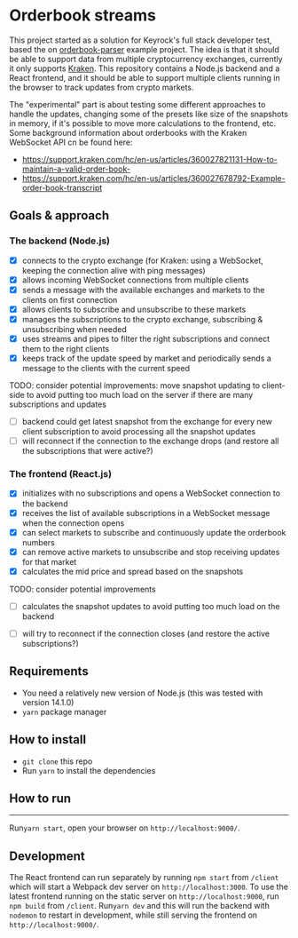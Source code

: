 # Orderbook streams

This project started as a solution for Keyrock's full stack developer test, based the on [orderbook-parser](https://github.com/KeyrockEU/orderbook-parser) example project.
The idea is that it should be able to support data from multiple cryptocurrency exchanges, currently it only supports [Kraken](https://www.kraken.com/).
This repository contains a Node.js backend and a React frontend, and it should be able to support multiple clients running in the browser to track updates from crypto markets.

The "experimental" part is about testing some different approaches to handle the updates, changing some of the presets like size of the snapshots in memory, if it's possible to move more calculations to the frontend, etc.
Some background information about orderbooks with the Kraken WebSocket API cn be found here:
- https://support.kraken.com/hc/en-us/articles/360027821131-How-to-maintain-a-valid-order-book-
- https://support.kraken.com/hc/en-us/articles/360027678792-Example-order-book-transcript

## Goals & approach

### The backend (Node.js)
- [x] connects to the crypto exchange (for Kraken: using a WebSocket, keeping the connection alive with ping messages)
- [x] allows incoming WebSocket connections from multiple clients 
- [x] sends a message with the available exchanges and markets to the clients on first connection
- [x] allows clients to subscribe and unsubscribe to these markets 
- [x] manages the subscriptions to the crypto exchange, subscribing & unsubscribing when needed
- [x] uses streams and pipes to filter the right subscriptions and connect them to the right clients
- [x] keeps track of the update speed by market and periodically sends a message to the clients with the current speed

TODO: consider potential improvements: move snapshot updating to client-side to avoid putting too much load on the server if there are many subscriptions and updates
- [ ] backend could get latest snapshot from the exchange for every new client subscription to avoid processing all the snapshot updates
- [ ] will reconnect if the connection to the exchange drops (and restore all the subscriptions that were active?)

### The frontend (React.js)
- [x] initializes with no subscriptions and opens a WebSocket connection to the backend
- [x] receives the list of available subscriptions in a WebSocket message when the connection opens
- [x] can select markets to subscribe and continuously update the orderbook numbers
- [x] can remove active markets to unsubscribe and stop receiving updates for that market
- [x] calculates the mid price and spread based on the snapshots

TODO: consider potential improvements
- [ ] calculates the snapshot updates to avoid putting too much load on the backend
- [ ] will try to reconnect if the connection closes (and restore the active subscriptions?)


## Requirements

- You need a relatively new version of Node.js (this was tested with version 14.1.0)
- `yarn` package manager


## How to install

- `git clone` this repo
- Run `yarn` to install the dependencies


## How to run
****
Run`yarn start`, open your browser on `http://localhost:9000/`.


## Development

The React frontend can run separately by running `npm start` from `/client` which will start a Webpack dev server on `http://localhost:3000`.
To use the latest frontend running on the static server on `http://localhost:9000`, run `npm build` from `/client`.
Run`yarn dev` and this will run the backend with `nodemon` to restart in development, while still serving the frontend on `http://localhost:9000/`.

